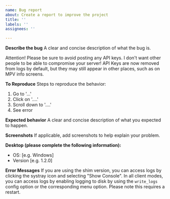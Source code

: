 ```yaml
---
name: Bug report
about: Create a report to improve the project
title: ''
labels: ''
assignees: ''

---
```


**Describe the bug**
A clear and concise description of what the bug is.

Attention! Please be sure to avoid posting any API keys. I don't want other people to be able to compromise your server!
API Keys are now removed from logs by default, but they may still appear in other places, such as on MPV info screens.

**To Reproduce**
Steps to reproduce the behavior:
1. Go to '...'
2. Click on '....'
3. Scroll down to '....'
4. See error

**Expected behavior**
A clear and concise description of what you expected to happen.

**Screenshots**
If applicable, add screenshots to help explain your problem.

**Desktop (please complete the following information):**
 - OS: [e.g. Windows]
 - Version [e.g. 1.2.0]

**Error Messages**
If you are using the shim version, you can access logs by clicking the systray icon and selecting "Show Console".
In all client modes, you can access logs by enabling logging to disk by using the `write_logs` config option or the
corresponding menu option. Please note this requires a restart.